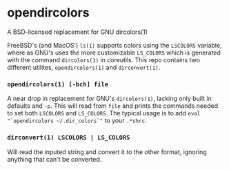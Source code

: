 # opendircolors
A BSD-licensed replacement for GNU dircolors(1)

FreeBSD's (and MacOS') `ls(1)` supports colors using the `LSCOLORS` variable, where as GNU's uses the more customizable `LS_COLORS` which is generated with the command `dircolors(1)` in coreutils. This repo contains two different utilites, `opendircolors(1)` and `dirconvert(1)`.

### `opendircolors(1) [-bch] file`
A near drop in replacement for GNU's `dircolors(1)`, lacking only built in defaults and `-p`. This will read from `file` and prints the commands needed to set both `LSCOLORS` and `LS_COLORS`. The typical usage is to add ``eval "`opendircolors ~/.dir_colors`"`` to your `.*shrc`.

### `dirconvert(1) LSCOLORS | LS_COLORS`
Will read the inputed string and convert it to the other format, ignoring anything that can't be converted.
